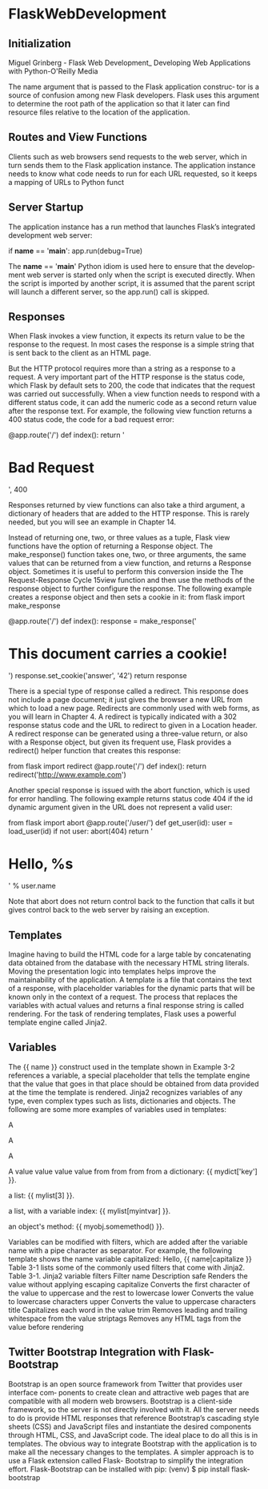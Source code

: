 # FlaskWebDevelopment
## Initialization

Miguel Grinberg - Flask Web Development_ Developing Web Applications with Python-O'Reilly Media

The name argument that is passed to the Flask application construc‐
tor is a source of confusion among new Flask developers. Flask uses
this argument to determine the root path of the application so that it
later can find resource files relative to the location of the application.

## Routes and View Functions
Clients such as web browsers send requests to the web server, which in turn sends them
to the Flask application instance. The application instance needs to know what code
needs to run for each URL requested, so it keeps a mapping of URLs to Python funct

## Server Startup
The application instance has a run method that launches Flask’s integrated development
web server:

if __name__ == '__main__':
	app.run(debug=True)

The __name__ == '__main__' Python idiom is used here to ensure that the develop‐
ment web server is started only when the script is executed directly. When the script is
imported by another script, it is assumed that the parent script will launch a different
server, so the app.run() call is skipped.

## Responses
When Flask invokes a view function, it expects its return value to be the response to the
request. In most cases the response is a simple string that is sent back to the client as an
HTML page.

But the HTTP protocol requires more than a string as a response to a request. A very
important part of the HTTP response is the status code, which Flask by default sets to
200, the code that indicates that the request was carried out successfully.
When a view function needs to respond with a different status code, it can add the
numeric code as a second return value after the response text. For example, the following
view function returns a 400 status code, the code for a bad request error:

@app.route('/')
def index():
	return '<h1>Bad Request</h1>', 400

Responses returned by view functions can also take a third argument, a dictionary of
headers that are added to the HTTP response. This is rarely needed, but you will see an
example in Chapter 14.

Instead of returning one, two, or three values as a tuple, Flask view functions have the
option of returning a Response object. The make_response() function takes one, two,
or three arguments, the same values that can be returned from a view function, and
returns a Response object. Sometimes it is useful to perform this conversion inside the
The Request-Response Cycle 15view function and then use the methods of the response object to further configure the
response. The following example creates a response object and then sets a cookie in it:
from flask import make_response

@app.route('/')
def index():
	response = make_response('<h1>This document carries a cookie!</h1>')
	response.set_cookie('answer', '42')
	return response

There is a special type of response called a redirect. This response does not include a
page document; it just gives the browser a new URL from which to load a new page.
Redirects are commonly used with web forms, as you will learn in Chapter 4.
A redirect is typically indicated with a 302 response status code and the URL to redirect
to given in a Location header. A redirect response can be generated using a three-value
return, or also with a Response object, but given its frequent use, Flask provides a
redirect() helper function that creates this response:

from flask import redirect
@app.route('/')
def index():
	return redirect('http://www.example.com')

Another special response is issued with the abort function, which is used for error
handling. The following example returns status code 404 if the id dynamic argument
given in the URL does not represent a valid user:

from flask import abort
@app.route('/user/<id>')
def get_user(id):
	user = load_user(id)
	if not user:
		abort(404)
		return '<h1>Hello, %s</h1>' % user.name

Note that abort does not return control back to the function that calls it but gives control
back to the web server by raising an exception.

## Templates

Imagine having to build the HTML code for a large table by concatenating
data obtained from the database with the necessary HTML string literals. Moving the
presentation logic into templates helps improve the maintainability of the application.
A template is a file that contains the text of a response, with placeholder variables for
the dynamic parts that will be known only in the context of a request. The process that
replaces the variables with actual values and returns a final response string is called
rendering. For the task of rendering templates, Flask uses a powerful template engine
called Jinja2.

## Variables
The {{ name }} construct used in the template shown in Example 3-2 references a
variable, a special placeholder that tells the template engine that the value that goes in
that place should be obtained from data provided at the time the template is rendered.
Jinja2 recognizes variables of any type, even complex types such as lists, dictionaries
and objects. The following are some more examples of variables used in templates:
<p>A
<p>A
<p>A
<p>A
value
value
value
value
from
from
from
from
a dictionary: {{ mydict['key'] }}.</p>
a list: {{ mylist[3] }}.</p>
a list, with a variable index: {{ mylist[myintvar] }}.</p>
an object's method: {{ myobj.somemethod() }}.</p>
Variables can be modified with filters, which are added after the variable name with a
pipe character as separator. For example, the following template shows the name variable
capitalized:
Hello, {{ name|capitalize }}
Table 3-1 lists some of the commonly used filters that come with Jinja2.
Table 3-1. Jinja2 variable filters
Filter name Description
safe Renders the value without applying escaping
capitalize Converts the first character of the value to uppercase and the rest to lowercase
lower Converts the value to lowercase characters
upper Converts the value to uppercase characters
title Capitalizes each word in the value
trim Removes leading and trailing whitespace from the value
striptags Removes any HTML tags from the value before rendering

## Twitter Bootstrap Integration with Flask-Bootstrap

Bootstrap is an open source framework from Twitter that provides user interface com‐
ponents to create clean and attractive web pages that are compatible with all modern
web browsers.
Bootstrap is a client-side framework, so the server is not directly involved with it. All
the server needs to do is provide HTML responses that reference Bootstrap’s cascading
style sheets (CSS) and JavaScript files and instantiate the desired components through
HTML, CSS, and JavaScript code. The ideal place to do all this is in templates.
The obvious way to integrate Bootstrap with the application is to make all the necessary
changes to the templates. A simpler approach is to use a Flask extension called Flask-
Bootstrap to simplify the integration effort. Flask-Bootstrap can be installed with pip:
(venv) $ pip install flask-bootstrap
